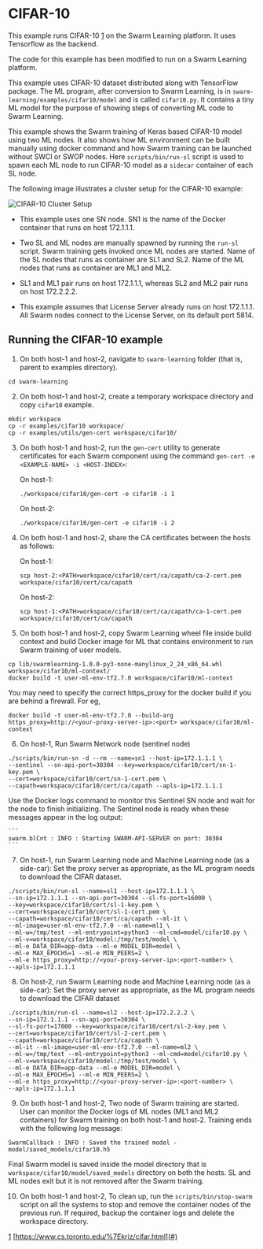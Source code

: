 # <a name="GUID-E12971F4-0E2C-49B9-B417-9D62734773FA"/> CIFAR-10

This example runs CIFAR-10 [1](#) on the Swarm Learning platform. It uses Tensorflow as the backend.

The code for this example has been modified to run on a Swarm Learning platform.

This example uses CIFAR-10 dataset distributed along with TensorFlow package. The ML program, after conversion to Swarm Learning, is in `swarm-learning/examples/cifar10/model` and is called `cifar10.py`. It contains a tiny ML model for the purpose of showing steps of converting ML code to Swarm Learning.

This example shows the Swarm training of Keras based CIFAR-10 model using two ML nodes. It also shows how ML environment can be built manually using docker command and how Swarm training can be launched without SWCI or SWOP nodes. Here `scripts/bin/run-sl` script is used to spawn each ML node to run CIFAR-10 model as a `sidecar` container of each SL node.

The following image illustrates a cluster setup for the CIFAR-10 example:

![CIFAR-10 Cluster Setup](GUID-4D303DEC-8E71-43F4-BDCB-04B0C1AE79D8-high.png)

-   This example uses one SN node. SN1 is the name of the Docker container that runs on host 172.1.1.1.

-   Two SL and ML nodes are manually spawned by running the `run-sl` script. Swarm training gets invoked once ML nodes are started. Name of the SL nodes that runs as container are SL1 and SL2. Name of the ML nodes that runs as container are ML1 and ML2.

-   SL1 and ML1 pair runs on host 172.1.1.1, whereas SL2 and ML2 pair runs on host 172.2.2.2.

-   This example assumes that License Server already runs on host 172.1.1.1. All Swarm nodes connect to the License Server, on its default port 5814.


## <a name="SECTION_UN3_VTV_NSB"/> Running the CIFAR-10 example

1.  On both host-1 and host-2, navigate to `swarm-learning` folder \(that is, parent to examples directory\).

```
cd swarm-learning
```

2.  On both host-1 and host-2, create a temporary workspace directory and copy `cifar10` example.

```
mkdir workspace
cp -r examples/cifar10 workspace/
cp -r examples/utils/gen-cert workspace/cifar10/
```

3.  On both host-1 and host-2, run the `gen-cert` utility to generate certificates for each Swarm component using the command `gen-cert -e <EXAMPLE-NAME> -i <HOST-INDEX>`:

    On host-1:

    ```
    ./workspace/cifar10/gen-cert -e cifar10 -i 1
    ```

    On host-2:

    ```
    ./workspace/cifar10/gen-cert -e cifar10 -i 2
    ```

4.  On both host-1 and host-2, share the CA certificates between the hosts as follows:

    On host-1:

    ```
    scp host-2:<PATH>workspace/cifar10/cert/ca/capath/ca-2-cert.pem workspace/cifar10/cert/ca/capath
    
    ```

    On host-2:

    ```
    scp host-1:<PATH>workspace/cifar10/cert/ca/capath/ca-1-cert.pem workspace/cifar10/cert/ca/capath
    
    ```

5.  On both host-1 and host-2, copy Swarm Learning wheel file inside build context and build Docker image for ML that contains environment to run Swarm training of user models.

```
cp lib/swarmlearning-1.0.0-py3-none-manylinux_2_24_x86_64.whl workspace/cifar10/ml-context/
docker build -t user-ml-env-tf2.7.0 workspace/cifar10/ml-context
```
You may need to specify the correct https_proxy for the docker build if you are behind a firewall. For eg,
``` 
docker build -t user-ml-env-tf2.7.0 --build-arg https_proxy=http://<your-proxy-server-ip>:<port> workspace/cifar10/ml-context
```

6.  On host-1, Run Swarm Network node \(sentinel node\)

```
./scripts/bin/run-sn -d --rm --name=sn1 --host-ip=172.1.1.1 \
--sentinel --sn-api-port=30304 --key=workspace/cifar10/cert/sn-1-key.pem \
--cert=workspace/cifar10/cert/sn-1-cert.pem \
--capath=workspace/cifar10/cert/ca/capath --apls-ip=172.1.1.1
```

   Use the Docker logs command to monitor this Sentinel SN node and wait for the node to finish initializing. The Sentinel node is ready when these messages appear in the log output:

    ```
    swarm.blCnt : INFO : Starting SWARM-API-SERVER on port: 30304
    ```

7.  On host-1, run Swarm Learning node and Machine Learning node \(as a side-car\): Set the proxy server as appropriate, as the ML program needs to download the CIFAR dataset.

```
./scripts/bin/run-sl --name=sl1 --host-ip=172.1.1.1 \
--sn-ip=172.1.1.1 --sn-api-port=30304 --sl-fs-port=16000 \
--key=workspace/cifar10/cert/sl-1-key.pem \
--cert=workspace/cifar10/cert/sl-1-cert.pem \
--capath=workspace/cifar10/cert/ca/capath --ml-it \
--ml-image=user-ml-env-tf2.7.0 --ml-name=ml1 \
--ml-w=/tmp/test --ml-entrypoint=python3 --ml-cmd=model/cifar10.py \
--ml-v=workspace/cifar10/model:/tmp/test/model \
--ml-e DATA_DIR=app-data --ml-e MODEL_DIR=model \
--ml-e MAX_EPOCHS=1 --ml-e MIN_PEERS=2 \
--ml-e https_proxy=http://<your-proxy-server-ip>:<port-number> \
--apls-ip=172.1.1.1
```

8.  On host-2, run Swarm Learning node and Machine Learning node \(as a side-car\): Set the proxy server as appropriate, as the ML program needs to download the CIFAR dataset

```
./scripts/bin/run-sl --name=sl2 --host-ip=172.2.2.2 \
--sn-ip=172.1.1.1 --sn-api-port=30304 \
--sl-fs-port=17000 --key=workspace/cifar10/cert/sl-2-key.pem \
--cert=workspace/cifar10/cert/sl-2-cert.pem \
--capath=workspace/cifar10/cert/ca/capath \
--ml-it --ml-image=user-ml-env-tf2.7.0 --ml-name=ml2 \
--ml-w=/tmp/test --ml-entrypoint=python3 --ml-cmd=model/cifar10.py \
--ml-v=workspace/cifar10/model:/tmp/test/model \
--ml-e DATA_DIR=app-data --ml-e MODEL_DIR=model \
--ml-e MAX_EPOCHS=1 --ml-e MIN_PEERS=2 \
--ml-e https_proxy=http://<your-proxy-server-ip>:<port-number> \
--apls-ip=172.1.1.1
```

9.  On both host-1 and host-2, Two node of Swarm training are started. User can monitor the Docker logs of ML nodes \(ML1 and ML2 containers\) for Swarm training on both host-1 and host-2. Training ends with the following log message:

```
SwarmCallback : INFO : Saved the trained model - model/saved_models/cifar10.h5
```

   Final Swarm model is saved inside the model directory that is `workspace/cifar10/model/saved_models` directory on both the hosts. SL and ML nodes exit but it is not removed after the Swarm training.

10. On both host-1 and host-2, To clean up, run the `scripts/bin/stop-swarm` script on all the systems to stop and remove the container nodes of the previous run. If required, backup the container logs and delete the workspace directory.


[1](#) [https://www.cs.toronto.edu/%7Ekriz/cifar.html](#)

 

